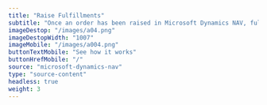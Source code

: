 ```yaml
---
title: "Raise Fulfillments"
subtitle: "Once an order has been raised in Microsoft Dynamics NAV, fulfill your order with one of fulfillment partners, such as Parcelninja"
imageDestop: "/images/a04.png"
imageDestopWidth: "1007"
imageMobile: "/images/a004.png"
buttonTextMobile: "See how it works"
buttonHrefMobile: "/" 
source: "microsoft-dynamics-nav"
type: "source-content"
headless: true
weight: 3
---
```

